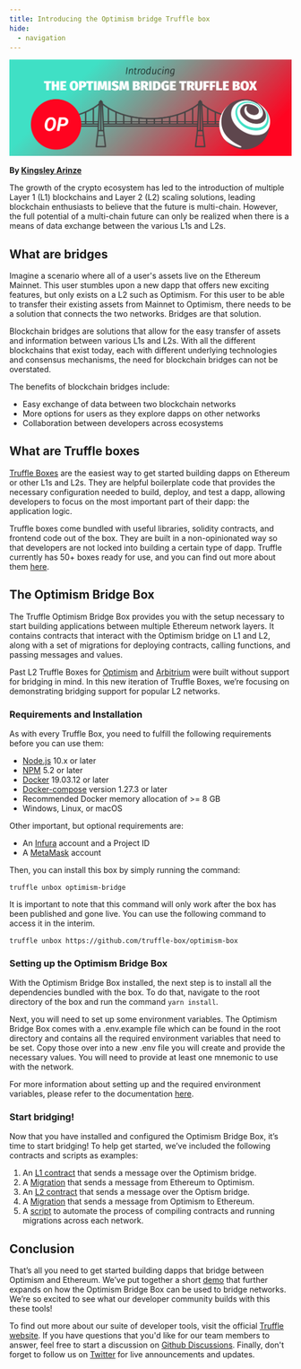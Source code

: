 ```yaml
---
title: Introducing the Optimism bridge Truffle box
hide:
  - navigation
---
```


![ganache v7 banner](./optimism-bridge.png)

**By [Kingsley Arinze](https://twitter.com/heydamali)**

The growth of the crypto ecosystem has led to the introduction of multiple Layer 1 (L1) blockchains and Layer 2 (L2) scaling solutions, leading blockchain enthusiasts to believe that the future is multi-chain. However, the full potential of a multi-chain future can only be realized when there is a means of data exchange between the various L1s and L2s.

## What are bridges 
Imagine a scenario where all of a user's assets live on the Ethereum Mainnet. This user stumbles upon a new dapp that offers new exciting features, but only exists on a L2 such as Optimism. For this user to be able to transfer their existing assets from Mainnet to Optimism, there needs to be a solution that connects the two networks. Bridges are that solution. 

Blockchain bridges are solutions that allow for the easy transfer of assets and information between various L1s and L2s. With all the different blockchains that exist today, each with different underlying technologies and consensus mechanisms, the need for blockchain bridges can not be overstated.

The benefits of blockchain bridges include: 

- Easy exchange of data between two blockchain networks
- More options for users as they explore dapps on other networks
- Collaboration between developers across ecosystems

## What are Truffle boxes
[Truffle Boxes](https://trufflesuite.com/boxes) are the easiest way to get started building dapps on Ethereum or other L1s and L2s. They are helpful boilerplate code that provides the necessary configuration needed to build, deploy, and test a dapp, allowing developers to focus on the most important part of their dapp: the application logic.

Truffle boxes come bundled with useful libraries, solidity contracts, and frontend code out of the box. They are built in a non-opinionated way so that developers are not locked into building a certain type of dapp. Truffle currently has 50+ boxes ready for use, and you can find out more about them [here](https://trufflesuite.com/boxes).

## The Optimism Bridge Box
The Truffle Optimism Bridge Box provides you with the setup necessary to start building applications between multiple Ethereum network layers. It contains contracts that interact with the Optimism bridge on L1 and L2, along with a set of migrations for deploying contracts, calling functions, and passing messages and values.

Past L2 Truffle Boxes for [Optimism](https://trufflesuite.com/boxes/optimism) and  [Arbitrium](https://trufflesuite.com/boxes/arbitrum) were built without support for bridging in mind. In this new iteration of Truffle Boxes, we’re focusing on demonstrating bridging support for popular L2 networks.

### Requirements and Installation
As with every Truffle Box, you need to fulfill the following requirements before you can use them:

- [Node.js](https://nodejs.org/) 10.x or later
- [NPM](https://docs.npmjs.com/cli/) 5.2 or later
- [Docker](https://docs.docker.com/get-docker/) 19.03.12 or later
- [Docker-compose](https://docs.docker.com/compose/install) version 1.27.3 or later
- Recommended Docker memory allocation of >= 8 GB
- Windows, Linux, or macOS

Other important, but optional requirements are:
- An [Infura](https://blog.infura.io/?utm_source=blog&utm_medium=pressrelease&utm_campaign=2022_Jun_introducing-the-optimism-bridge-truffle-box_acquisition_content) account and a Project ID
- A [MetaMask](https://metamask.io/) account

Then, you can install this box by simply running the command:

```
truffle unbox optimism-bridge
```

It is important to note that this command will only work after the box has been published and gone live. You can use the following command to access it in the interim. 

```
truffle unbox https://github.com/truffle-box/optimism-box
```
### Setting up the Optimism Bridge Box
With the Optimism Bridge Box installed, the next step is to install all the dependencies bundled with the box. To do that, navigate to the root directory of the box and run the command `yarn install`.

Next, you will need to set up some environment variables. The Optimism Bridge Box comes with a .env.example file which can be found in the root directory and contains all the required environment variables that need to be set. Copy those over into a new .env file you will create and provide the necessary values. You will need to provide at least one mnemonic to use with the network.

For more information about setting up and the required environment variables, please refer to the documentation [here](https://github.com/truffle-box/optimism-bridge-box/blob/232a6db7784ed9131d5584f0fc16abec92b21a51/README.md#setup).

### Start bridging!
Now that you have installed and configured the Optimism Bridge Box, it’s time to start bridging! To help get started, we’ve included the following contracts and scripts as examples:

1. An [L1 contract](https://github.com/truffle-box/optimism-bridge-box/blob/232a6db7784ed9131d5584f0fc16abec92b21a51/contracts/ethereum/GreeterL1.sol) that sends a message over the Optimism bridge.
2. A [Migration](https://github.com/truffle-box/optimism-bridge-box/blob/232a6db7784ed9131d5584f0fc16abec92b21a51/migrations/3_set_L2_greeting.js) that sends a message from Ethereum to Optimism.
3. An [L2 contract](https://github.com/truffle-box/optimism-bridge-box/blob/232a6db7784ed9131d5584f0fc16abec92b21a51/contracts/optimism/GreeterL2.sol) that sends a message over the Optism bridge.
4. A [Migration](https://github.com/truffle-box/optimism-bridge-box/blob/232a6db7784ed9131d5584f0fc16abec92b21a51/migrations/4_set_L1_greeting.js) that sends a message from Optimism to Ethereum.
5. A [script](https://github.com/truffle-box/optimism-bridge-box/blob/232a6db7784ed9131d5584f0fc16abec92b21a51/scripts/deploy.mjs) to automate the process of compiling contracts and running migrations across each network.

## Conclusion
That’s all you need to get started building dapps that bridge between Optimism and Ethereum. We’ve put together a short [demo](https://github.com/truffle-box/optimism-bridge-box/blob/232a6db7784ed9131d5584f0fc16abec92b21a51/README.md#demo) that further expands on how the Optimism Bridge Box can be used to bridge networks. We’re so excited to see what our developer community builds with this these tools!

To find out more about our suite of developer tools, visit the official [Truffle website](https://trufflesuite.com). If you have questions that you'd like for our team members to answer, feel free to start a discussion on [Github Discussions](https://github.com/orgs/trufflesuite/discussions). Finally, don't forget to follow us on [Twitter](https://twitter.com/trufflesuite) for live announcements and updates.